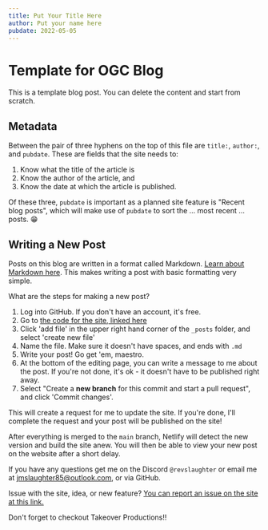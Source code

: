 ```yaml
---
title: Put Your Title Here
author: Put your name here
pubdate: 2022-05-05
---
```


# Template for OGC Blog

This is a template blog post. You can delete the content and start from scratch.

## Metadata

Between the pair of three hyphens on the top of this file are `title:`,
`author:`, and `pubdate`. These are fields that the site needs to:

1. Know what the title of the article is
2. Know the author of the article, and
3. Know the date at which the article is published.

Of these three, `pubdate` is important as a planned site feature is "Recent blog
posts", which will make use of `pubdate` to sort the ... most recent ... posts.
😁

## Writing a New Post

Posts on this blog are written in a format called Markdown.
[Learn about Markdown here](https://www.markdownguide.org/basic-syntax/). This
makes writing a post with basic formatting very simple.

What are the steps for making a new post?

1. Log into GitHub. If you don't have an account, it's free.
2. Go to
   [the code for the site, linked here](https://github.com/revslaughter/aug-blog/tree/main/_posts)
3. Click 'add file' in the upper right hand corner of the `_posts` folder, and
   select 'create new file'
4. Name the file. Make sure it doesn't have spaces, and ends with `.md`
5. Write your post! Go get 'em, maestro.
6. At the bottom of the editing page, you can write a message to me about the
   post. If you're not done, it's ok - it doesn't have to be published right
   away.
7. Select "Create a **new branch** for this commit and start a pull request",
   and click 'Commit changes'.

This will create a request for me to update the site. If you're done, I'll
complete the request and your post will be published on the site!

After everything is merged to the `main` branch, Netlify will detect the new
version and build the site anew. You will then be able to view your new post on
the website after a short delay.

If you have any questions get me on the Discord `@revslaughter` or email me at
jmslaughter85@outlook.com, or via GitHub.

Issue with the site, idea, or new feature?
[You can report an issue on the site at this link.](https://github.com/revslaughter/aug-blog/issues)

Don't forget to checkout Takeover Productions!!
